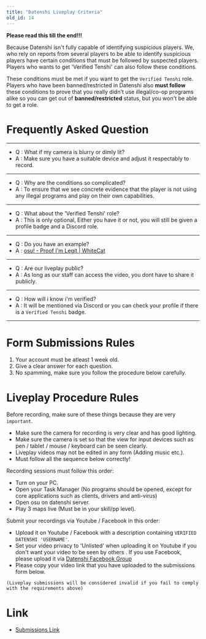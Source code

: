 ```yaml
---
title: "Datenshi Liveplay Criteria"
old_id: 14
---
```

**Please read this till the end!!!**

Because Datenshi isn't fully capable of identifying suspicious players. We, who rely on reports from several players to be able to identify suspicious players have certain conditions that must be followed by suspected players. Players who wants to get 'Verified Tenshi' can also follow these conditions. 

These conditions must be met if you want to get the `Verified Tenshi` role. Players who have been banned/restricted in Datenshi also **must follow** these conditions to prove that you really didn't use illegal/co-op programs alike so you can get out of **banned/restricted** status, but you won't be able to get a role.

# Frequently Asked Question

-----------------------

- Q : What if my camera is blurry or dimly lit?
- A : Make sure you have a suitable device and adjust it respectably to record.

-----------------------

- Q : Why are the conditions so complicated?
- A : To ensure that we see concrete evidence that the player is not using any illegal programs and play on their own capabilities.

-----------------------

- Q : What about the 'Verified Tenshi' role?
- A : This is only optional, Either you have it or not, you will still be given a profile badge and a Discord role. 

-----------------------

- Q : Do you have an example?
- A : [osu! - Proof I'm Legit | WhiteCat](https://www.youtube.com/watch?v=qvK61jD-ELM)

-----------------------

- Q : Are our liveplay public?
- A : As long as our staff can access the video, you dont have to share it publicly.

-----------------------

- Q : How will i know i'm verified?
- A : It will be mentioned via Discord or you can check your profile if there is a `Verified Tenshi` badge. 

-----------------------

# Form Submissions Rules

1. Your account must be atleast 1 week old.
2. Give a clear answer for each question.
3. No spamming, make sure you follow the procedure below carefully.

# Liveplay Procedure Rules

Before recording, make sure of these things because they are very `important`.

- Make sure the camera for recording is very clear and has good lighting.
- Make sure the camera is set so that the view for input devices such as pen / tablet / mouse / keyboard can be seen clearly.
- Liveplay videos may not be edited in any form (Adding music etc.).
- Must follow all the sequence below correctly!

Recording sessions must follow this order:

- Turn on your PC.
- Open your Task Manager (No programs should be opened, except for core applications such as clients, drivers and anti-virus)
- Open osu on datenshi server.
- Play 3 maps live (Must be in your skill/pp level).

Submit your recordings via Youtube / Facebook in this order:

- Upload it on Youtube / Facebook with a description containing `VERIFIED DATENSHI 'USERNAME'`.
- Set your video privacy to 'Unlisted' when uploading it on Youtube if you don't want your video to be seen by others . If you use Facebook, please upload it via [Datenshi Facebook Group](https://www.facebook.com/groups/osu.datenshi)
- Please copy your video link that you have uploaded to the submissions form below.

`(Liveplay submissions will be considered invalid if you fail to comply with the requirements above)`

# Link

- [Submissions Link](https://forms.gle/rwV18azmt6hfGrCd9) 
